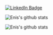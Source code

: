 <a href="https://www.linkedin.com/in/enisbilge"><img src="https://img.shields.io/badge/LinkedIn-blue?style=for-the-badge&logo=linkedin&logoColor=white" alt="LinkedIn Badge"></a>

![Enis's github stats](https://streak-stats.demolab.com/?user=EnisBilge)

![Enis's github stats](https://skillicons.dev/icons?theme=light&i=java,spring,postgres,mysql,elasticsearch,angular,react,py,fastapi)
